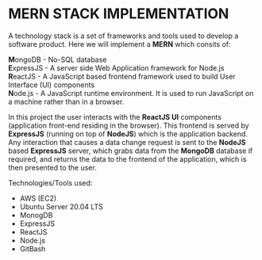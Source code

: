 # MERN STACK IMPLEMENTATION
A technology stack is a set of frameworks and tools used to develop a software product. Here we will implement a **MERN** which consits of:

 **M**ongoDB - No-SQL database <br>
 **E**xpressJS - A server side Web Application framework for Node.js <br>
 **R**eactJS - A JavaScript based frontend framework used to build User Interface (UI) components <br>
 **N**ode.js - A JavaScript runtime environment. It is used to run JavaScript on a machine rather than in a browser.

In this project the user interacts with the **ReactJS UI** components (application front-end residing in the browser). This frontend is served by **ExpressJS** (running on top of **NodeJS**) which is the application backend. Any interaction that causes a data change request is sent to the **NodeJS** based **ExpressJS** server, which grabs data from the **MongoDB** database if required, and returns the data to the frontend of the application, which is then presented to the user.


Technologies/Tools used:
* AWS (EC2)
* Ubuntu Server 20.04 LTS
* MonogDB
* ExpressJS
* ReactJS
* Node.js
* GitBash